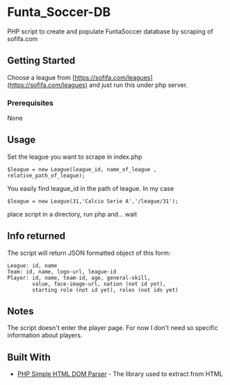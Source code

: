 # Funta_Soccer-DB

PHP script to create and populate FuntaSoccer database by scraping of sofifa.com

## Getting Started
Choose a league from [https://sofifa.com/leagues](https://sofifa.com/leagues) and just run this under php server.

### Prerequisites

None

## Usage

Set the league you want to scrape in index.php

```
$league = new League(league_id, name_of_league , relative_path_of_league);
```

You easily find league_id in the path of league.
In my case

```
$league = new League(31,'Calcio Serie A','/league/31');
```

place script in a directory, run php and... wait

## Info returned

The script will return JSON formatted object of this form:

```
League: id, name
Team: id, name, logo-url, league-id
Player: id, name, team-id, age, general-skill,
        value, face-image-url, nation (not id yet),
        starting role (not id yet), roles (not ids yet)
```
## Notes

The script doesn't enter the player page.
For now I don't need so specific information about players.

## Built With

* [PHP Simple HTML DOM Parser](http://simplehtmldom.sourceforge.net) - The library used to extract from HTML
